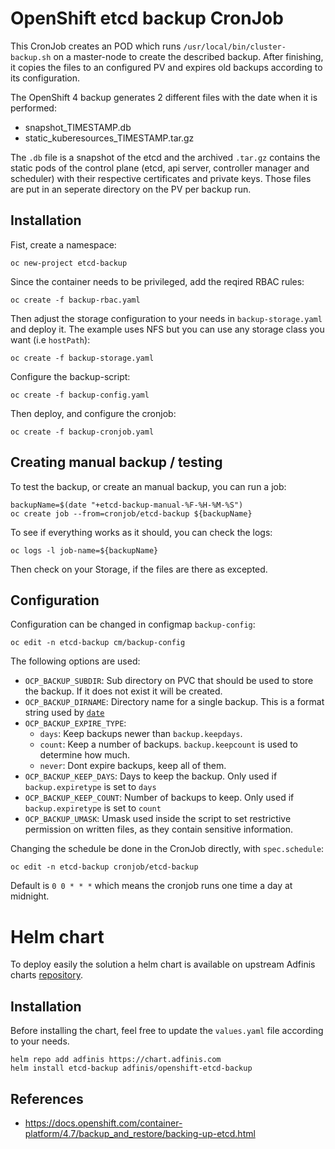 # OpenShift etcd backup CronJob

This CronJob creates an POD which runs `/usr/local/bin/cluster-backup.sh` on a master-node to create the described backup. After finishing, it copies the files to an configured PV and expires old backups according to its configuration.

The OpenShift 4 backup generates 2 different files with the date when it is performed:

- snapshot_TIMESTAMP.db
- static_kuberesources_TIMESTAMP.tar.gz

The `.db` file is a snapshot of the etcd and the archived `.tar.gz` contains the static pods of the control plane (etcd, api server, controller manager and scheduler) with their respective certificates and private keys. Those files are put in an seperate directory on the PV per backup run.

## Installation

Fist, create a namespace:
```
oc new-project etcd-backup
```

Since the container needs to be privileged, add the reqired RBAC rules:
```
oc create -f backup-rbac.yaml
```

Then adjust the storage configuration to your needs in `backup-storage.yaml` and deploy it. The example uses NFS but you can use any storage class you want (i.e `hostPath`):
```
oc create -f backup-storage.yaml
```

Configure the backup-script:
```
oc create -f backup-config.yaml
```

Then deploy, and configure the cronjob:
```
oc create -f backup-cronjob.yaml
```

## Creating manual backup / testing

To test the backup, or create an manual backup, you can run a job:
```
backupName=$(date "+etcd-backup-manual-%F-%H-%M-%S")
oc create job --from=cronjob/etcd-backup ${backupName}
```

To see if everything works as it should, you can check the logs:
```
oc logs -l job-name=${backupName}
```
Then check on your Storage, if the files are there as excepted.

## Configuration

Configuration can be changed in configmap `backup-config`:

```
oc edit -n etcd-backup cm/backup-config
```

The following options are used:
- `OCP_BACKUP_SUBDIR`: Sub directory on PVC that should be used to store the backup. If it does not exist it will be created.
- `OCP_BACKUP_DIRNAME`: Directory name for a single backup. This is a format string used by
[`date`](https://man7.org/linux/man-pages/man1/date.1.html)
- `OCP_BACKUP_EXPIRE_TYPE`:
  - `days`: Keep backups newer than `backup.keepdays`.
  - `count`: Keep a number of backups. `backup.keepcount` is used to determine how much.
  - `never`: Dont expire backups, keep all of them.
- `OCP_BACKUP_KEEP_DAYS`: Days to keep the backup. Only used if `backup.expiretype` is set to `days`
- `OCP_BACKUP_KEEP_COUNT`: Number of backups to keep. Only used if `backup.expiretype` is set to `count`
- `OCP_BACKUP_UMASK`: Umask used inside the script to set restrictive permission on written files, as they contain sensitive information.

Changing the schedule be done in the CronJob directly, with `spec.schedule`:
```
oc edit -n etcd-backup cronjob/etcd-backup
```
Default is `0 0 * * *` which means the cronjob runs one time a day at midnight.

# Helm chart

To deploy easily the solution a helm chart is available on upstream Adfinis charts [repository](https://github.com/adfinis-sygroup/helm-charts/tree/master/charts/openshift-etcd-backup).

## Installation

Before installing the chart, feel free to update the `values.yaml` file according to your needs.

```
helm repo add adfinis https://chart.adfinis.com
helm install etcd-backup adfinis/openshift-etcd-backup
```

## References
* https://docs.openshift.com/container-platform/4.7/backup_and_restore/backing-up-etcd.html

